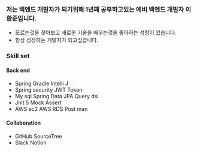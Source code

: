  <h3>저는 백엔드 개발자가 되기위해 1년째 공부하고있는 예비 백엔드 개발자 이환준입니다.</h3>
 <ul>
 <li>모르는것을 찾아보고 새로운 기술을 배우는것을 좋아하는 성향이 있습니다.</li>
 <li>항상 성장하는 개발자가 되고싶습니다.</li>
</ul>

<h3>Skill set</h3>
<h4>Back end</h4>
 <ul>
 <li>Spring Gradle Intelli J</li>
 <li>Spring security JWT Token</li>
 <li>My sql Spring Data JPA Query dsl</li>
 <li>Jnit 5 Mock Assert</li>
 <li>AWS ec2 AWS RDS Post man</li>
</ul>
<h4>Collaboration</h4>
 <ul>
 <li>GitHub SourceTree</li>
 <li>Slack Notion</li>
 </ul>


<!--
**seor8674/seor8674** is a ✨ _special_ ✨ repository because its `README.md` (this file) appears on your GitHub profile.

Here are some ideas to get you started:

- 🔭 I’m currently working on ...
- 🌱 I’m currently learning ...
- 👯 I’m looking to collaborate on ...
- 🤔 I’m looking for help with ...
- 💬 Ask me about ...
- 📫 How to reach me: ...
- 😄 Pronouns: ...
- ⚡ Fun fact: ...
-->
